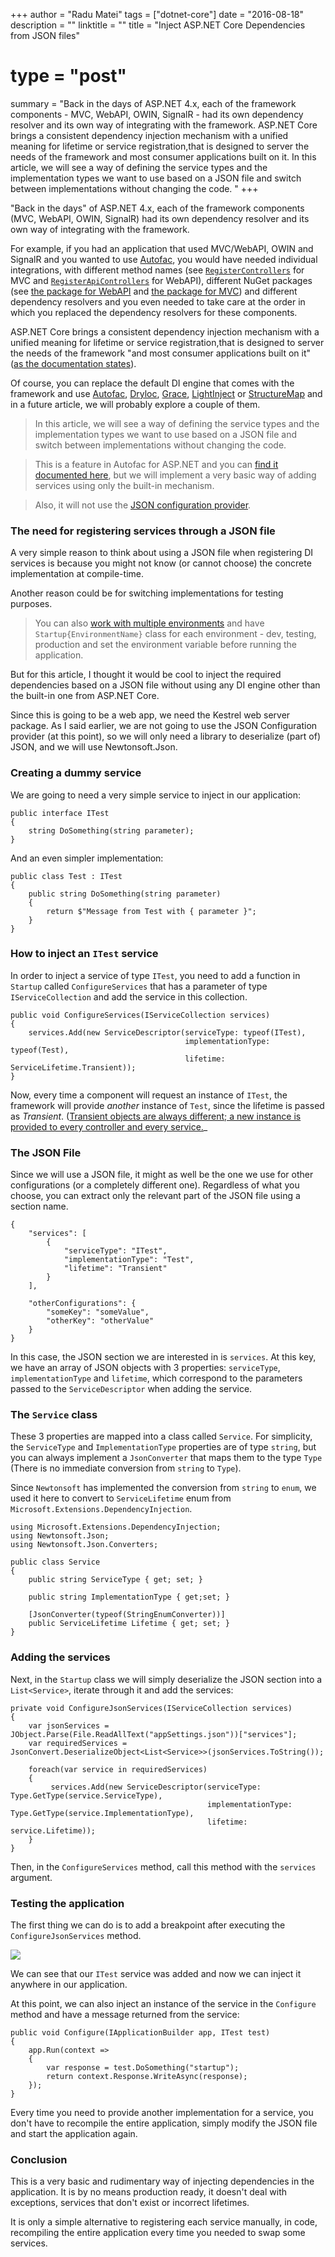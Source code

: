 +++
author = "Radu Matei"
tags = ["dotnet-core"]
date = "2016-08-18"
description = ""
linktitle = ""
title = "Inject ASP.NET Core Dependencies from JSON files"
# type = "post"

summary = "Back in the days of ASP.NET 4.x, each of the framework components - MVC, WebAPI, OWIN, SignalR - had its own dependency resolver and its own way of integrating with the framework. ASP.NET Core brings a consistent dependency injection mechanism with a unified meaning for lifetime or service registration,that is designed to server the needs of the framework and most consumer applications built on it. In this article, we will see a way of defining the service types and the implementation types we want to use based on a JSON file and switch between implementations without changing the code. "
+++
<!--
Table of Content
----------------

- [Introduction](#introduction)
- [The need for registering services through a JSON file](#the-need-for-registering-services-through-a-json-file)
- [Adding the required packages](#adding-the-required-packages)
- [Creating a dummy service](#creating-a-dummy-service)
- [How to inject an `ITest` service](#how-to-inject-an-itest-service)
- [The JSON file](#the-json-file)
- [The `Service` class](#the-service-class)
- [Adding the services](#adding-the-services)
- [Testing the application](#testing-the-application)
- [The `Startup` class](#the-startup-class)
- [Conclusion](#conclusion)


Introduction
------------ -->

"Back in the days" of ASP.NET 4.x, each of the framework components (MVC, WebAPI, OWIN, SignalR) had its own dependency resolver and its own way of integrating with the framework.

For example, if you had an application that used MVC/WebAPI, OWIN and SignalR and you wanted to use [Autofac](http://autofac.readthedocs.io/en/latest/index.html), you would have needed individual integrations, with different method names (see [`RegisterControllers`](http://autofac.readthedocs.io/en/latest/integration/mvc.html#register-controllers) for MVC and [`RegisterApiControllers`](http://autofac.readthedocs.io/en/latest/integration/webapi.html#register-controllers) for WebAPI), different NuGet packages (see [the package for WebAPI](https://www.nuget.org/packages/Autofac.WebApi2/) and [the package for MVC](https://www.nuget.org/packages/Autofac.Mvc5/)) and different dependency resolvers and you even needed to take care at the order in which you replaced the dependency resolvers for these components.

ASP.NET Core brings a consistent dependency injection mechanism with a unified meaning for lifetime or service registration,that is designed to server the needs of the framework "and most consumer applications built on it" ([as the documentation states](https://docs.asp.net/en/latest/fundamentals/dependency-injection.html#replacing-the-default-services-container)).

Of course, you can replace the default DI engine that comes with the framework and use [Autofac](http://autofac.readthedocs.io/en/latest/integration/aspnetcore.html), [Dryloc](https://www.nuget.org/packages/DryIoc.Microsoft.DependencyInjection), [Grace](https://www.nuget.org/packages/Grace.DependencyInjection.Extensions), [LightInject](https://github.com/seesharper/LightInject.Microsoft.DependencyInjection) or [StructureMap](https://github.com/structuremap/StructureMap.Microsoft.DependencyInjection) and in a future article, we will probably explore a couple of them.

> In this article, we will see a way of defining the service types and the implementation types we want to use based on a JSON file and switch between implementations without changing the code.

> This is a feature in Autofac for ASP.NET and you can [find it documented here](http://docs.autofac.org/en/latest/configuration/xml.html), but we will implement a very basic way of adding services using only the built-in mechanism.

> Also, it will not use the [JSON configuration provider](https://radu-matei.github.io/blog/aspnet-core-configuration-greeting/).

### The need for registering services through a JSON file

A very simple reason to think about using a JSON file when registering DI services is because you might not know (or cannot choose) the concrete implementation at compile-time.

Another reason could be for switching implementations for testing purposes.

> You can also [work with multiple environments](https://docs.asp.net/en/latest/fundamentals/environments.html) and have `Startup{EnvironmentName}` class for each environment - dev, testing, production and set the environment variable before running the application.

But for this article, I thought it would be cool to inject the required dependencies based on a JSON file without using any DI engine other than the built-in one from ASP.NET Core.

Since this is going to be a web app, we need the Kestrel web server package. As I said earlier, we are not going to use the JSON Configuration provider (at this point), so we will only need a library to deserialize (part of) JSON, and we will use Newtonsoft.Json.

### Creating a dummy service

We are going to need a very simple service to inject in our application:


```
public interface ITest
{
    string DoSomething(string parameter);
}
```
And an even simpler implementation:
```
public class Test : ITest
{
    public string DoSomething(string parameter)
    {
        return $"Message from Test with { parameter }";
    }
}
```

### How to inject an `ITest` service

In order to inject a service of type `ITest`, you need to add a function in `Startup` called `ConfigureServices` that has a parameter of type `IServiceCollection` and add the service in this collection.

```
public void ConfigureServices(IServiceCollection services)
{
    services.Add(new ServiceDescriptor(serviceType: typeof(ITest),
                                       implementationType: typeof(Test),
                                       lifetime: ServiceLifetime.Transient));
}
```

Now, every time a component will request an instance of `ITest`, the framework will provide *another* instance of `Test`, since the lifetime is passed as *Transient*. ([Transient objects are always different; a new instance is provided to every controller and every service.](https://docs.asp.net/en/latest/fundamentals/dependency-injection.html)_

### The JSON File

Since we will use a JSON file, it might as well be the one we use for other configurations (or a completely different one). Regardless of what you choose, you can extract only the relevant part of the JSON file using a section name.
```
{
    "services": [
        {
            "serviceType": "ITest",
            "implementationType": "Test",
            "lifetime": "Transient"
        }
    ],

    "otherConfigurations": {
        "someKey": "someValue",
        "otherKey": "otherValue"
    }
}
```

In this case, the JSON section we are interested in is `services`. At this key, we have an array of JSON objects with 3 properties: `serviceType`, `implementationType` and `lifetime`, which correspond to the parameters passed to the `ServiceDescriptor` when adding the service.

### The `Service` class

These 3 properties are mapped into a class called `Service`. For simplicity, the `ServiceType` and `ImplementationType` properties are of type `string`, but you can always implement a `JsonConverter` that maps them to the type `Type` (There is no immediate conversion from `string` to `Type`).

Since `Newtonsoft` has implemented the conversion from `string` to `enum`, we used it here to convert to `ServiceLifetime` enum from `Microsoft.Extensions.DependencyInjection`.

```
using Microsoft.Extensions.DependencyInjection;
using Newtonsoft.Json;
using Newtonsoft.Json.Converters;

public class Service
{
    public string ServiceType { get; set; }

    public string ImplementationType { get;set; }

    [JsonConverter(typeof(StringEnumConverter))]
    public ServiceLifetime Lifetime { get; set; }
}
```

### Adding the services

Next, in the `Startup` class we will simply deserialize the JSON section into a `List<Service>`, iterate through it and add the services:

```
private void ConfigureJsonServices(IServiceCollection services)
{
    var jsonServices = JObject.Parse(File.ReadAllText("appSettings.json"))["services"];
    var requiredServices = JsonConvert.DeserializeObject<List<Service>>(jsonServices.ToString());

    foreach(var service in requiredServices)
    {
         services.Add(new ServiceDescriptor(serviceType: Type.GetType(service.ServiceType),
                                            implementationType: Type.GetType(service.ImplementationType),
                                            lifetime: service.Lifetime));
    }
}
```

Then, in the `ConfigureServices` method, call this method with the `services` argument.

### Testing the application

The first thing we can do is to add a breakpoint after executing the `ConfigureJsonServices` method.

![](/img/article-photos/aspnet-core-json-dependency-injection/services-breakpoint.JPG)

We can see that our `ITest` service was added and now we can inject it anywhere in our application.

At this point, we can also inject an instance of the service in the `Configure` method and have a message returned from the service:

```
public void Configure(IApplicationBuilder app, ITest test)
{
    app.Run(context =>
    {
        var response = test.DoSomething("startup");
        return context.Response.WriteAsync(response);
    });
}
```

Every time you need to provide another implementation for a service, you don't have to recompile the entire application, simply modify the JSON file and start the application again.


### Conclusion

This is a very basic and rudimentary way of injecting dependencies in the application. It is by no means production ready, it doesn't deal with exceptions, services that don't exist or incorrect lifetimes.

 It is only a simple alternative to registering each service manually, in code, recompiling the entire application every time you needed to swap some services.
